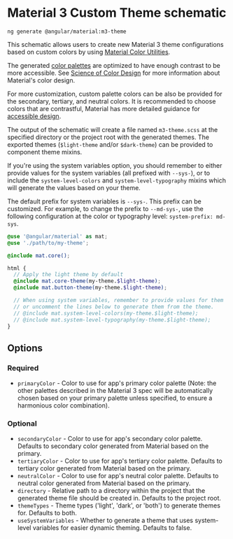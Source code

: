 # Material 3 Custom Theme schematic

```shell
ng generate @angular/material:m3-theme
```

This schematic allows users to create new Material 3 theme configurations based
on custom colors by using [Material Color Utilities](https://github.com/material-foundation/material-color-utilities).

The generated [color palettes](https://m3.material.io/styles/color/roles) are
optimized to have enough contrast to be more accessible. See [Science of Color Design](https://material.io/blog/science-of-color-design) for more information about Material's color design.

For more customization, custom palette colors can be also be provided for the
secondary, tertiary, and neutral colors. It is recommended to choose colors that
are contrastful, Material has more detailed guidance for [accessible design](https://m3.material.io/foundations/accessible-design/patterns).

The output of the schematic will create a file named `m3-theme.scss` at the
specified directory or the project root with the generated themes. The exported
themes (`$light-theme` and/or `$dark-theme`) can be provided to component theme
mixins.

If you're using the system variables option, you should remember to either provide values for the
system variables (all prefixed with `--sys-`), or to include the `system-level-colors` and
`system-level-typography` mixins which will generate the values based on your theme.

The default prefix for system variables is `--sys-`. This prefix can be customized. For
example, to change the prefix to `--md-sys-`, use the following configuration at the color or typography level:
`system-prefix: md-sys`.

```scss
@use '@angular/material' as mat;
@use './path/to/my-theme';

@include mat.core();

html {
  // Apply the light theme by default
  @include mat.core-theme(my-theme.$light-theme);
  @include mat.button-theme(my-theme.$light-theme);

  // When using system variables, remember to provide values for them
  // or uncomment the lines below to generate them from the theme.
  // @include mat.system-level-colors(my-theme.$light-theme);
  // @include mat.system-level-typography(my-theme.$light-theme);
}
```

## Options

### Required

* `primaryColor` - Color to use for app's primary color palette (Note: the other
palettes described in the Material 3 spec will be automatically chosen based on
your primary palette unless specified, to ensure a harmonious color combination).

### Optional

* `secondaryColor` - Color to use for app's secondary color palette. Defaults to
secondary color generated from Material based on the primary.
* `tertiaryColor` - Color to use for app's tertiary color palette. Defaults to
tertiary color generated from Material based on the primary.
* `neutralColor` - Color to use for app's neutral color palette. Defaults to
neutral color generated from Material based on the primary.
* `directory` - Relative path to a directory within the project that the
generated theme file should be created in. Defaults to the project root.
* `themeTypes` - Theme types ('light', 'dark', or 'both') to generate themes for. Defaults to both.
* `useSystemVariables` - Whether to generate a theme that uses system-level variables for easier
dynamic theming. Defaults to false.
